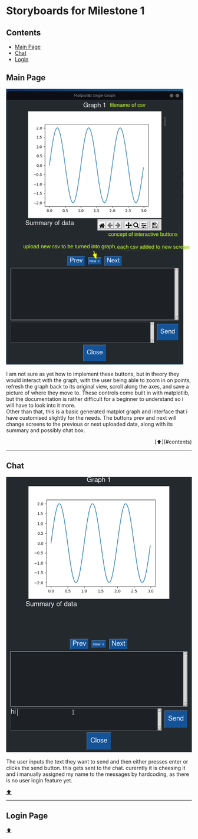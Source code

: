 # Storyboards for Milestone 1

## Contents
- [Main Page](#main-page)  
- [Chat](#chat)  
- [Login](#login-page)  

## Main Page
![main window](https://raw.githubusercontent.com/d3aths/SDV602-Project/master/Milestone-1/storyboard/main%20window%20v3.png?token=AD26CGCOK64SHGCV52V6TOLBFRAUI)

I am not sure as yet how to implement these buttons, but in theory they would interact with the graph, with the user being able to zoom in on points, refresh the graph back to its original view, scroll along the axes, and save a picture of where they move to. These controls come built in with matplotlib, but the documentation is rather difficult for a beginner to understand so i will have to look into it more.  
Other than that, this is a basic generated matplot graph and interface that i have customised slightly for the needs. The buttons prev and next will change screens to the previous or next uploaded data, along with its summary and possibly chat box.

<p align="right">
[⬆](#contents)
  </p>

---

## Chat
![chat](https://raw.githubusercontent.com/d3aths/SDV602-Project/master/Milestone-1/storyboard/project%20chat.gif?token=AD26CGBHZGNS5EZBZGHYXC3BFRBWK)

The user inputs the text they want to send and then either presses enter or clicks the send button. this gets sent to the chat. curerntly it is cheesing it and i manually assigned my name to the messages by hardcoding, as there is no user login feature yet.

<p align="right">
  
[⬆](#contents)
  
  </p>

---

## Login Page

<p align="right">
  
[⬆](#contents)
  
  </p>
